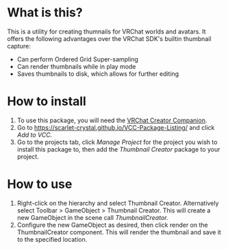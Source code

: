 # What is this?

This is a utility for creating thumnails for VRChat worlds and avatars. It offers the following advantages over the VRChat SDK's builtin thumbnail capture:
- Can perform Ordered Grid Super-sampling
- Can render thumbnails while in play mode
- Saves thumbnails to disk, which allows for further editing

# How to install

1. To use this package, you will need the [VRChat Creator Companion](https://vcc.docs.vrchat.com).
2. Go to https://scarlet-crystal.github.io/VCC-Package-Listing/ and click *Add to VCC.*
3. Go to the projects tab, click *Manage Project* for the project you wish to install this package to, then add the *Thumbnail Creator* package to your project.

# How to use

1. Right-click on the hierarchy and select Thumbnail Creator. Alternatively select Toolbar > GameObject > Thumbnail Creator. This will create a new GameObject in the scene call *ThumbnailCreator.*
2. Configure the new GameObject as desired, then click render on the ThumbnailCreator component. This will render the thumbnail and save it to the specified location.